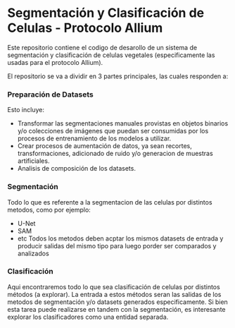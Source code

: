 # Segmentación y Clasificación de Celulas - Protocolo Allium

Este repositorio contiene el codigo de desarollo de un sistema de segmentación y clasificación de celulas vegetales (especificamente las usadas para el protocolo Allium).

El repositorio se va a dividir en 3 partes principales, las cuales responden a:

### Preparación de Datasets
Esto incluye:
  - Transformar las segmentaciones manuales provistas en objetos binarios y/o colecciones de imágenes que puedan ser consumidas por los procesos de entrenamiento de los modelos a utilizar.
  - Crear procesos de aumentación de datos, ya sean recortes, transformaciones, adicionado de ruido y/o generacion de muestras artificiales.
  - Analisis de composición de los datasets.

### Segmentación
Todo lo que es referente a la segmentacion de las celulas por distintos metodos, como por ejemplo:
  - U-Net
  - SAM
  - etc
Todos los metodos deben acptar los mismos datasets de entrada y producir salidas del mismo tipo para luego porder ser comparados y analizados


### Clasificación
Aqui encontraremos todo lo que sea clasificación de celulas por distintos métodos (a explorar). La entrada a estos métodos seran las salidas de los metodos de segmentación y/o datasets generados especificamente.
Si bien esta tarea puede realizarse en tandem con la segmentación, es interesante explorar los clasificadores como una entidad separada.

